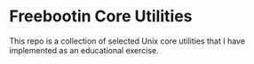 # Freebootin Core Utilities

This repo is a collection of selected Unix core utilities that I have implemented as an educational exercise.
